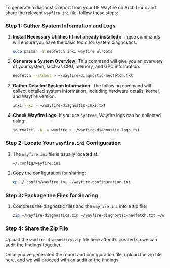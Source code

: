 To generate a diagnostic report from your DE Wayfire on Arch Linux and share the relevant `wayfire.ini` file, follow these steps:

### Step 1: Gather System Information and Logs
1. **Install Necessary Utilities (if not already installed):**
   These commands will ensure you have the basic tools for system diagnostics.
   ```bash
   sudo pacman -S neofetch inxi wayfire wlroots
   ```

2. **Generate a System Overview:**
   This command will give you an overview of your system, such as CPU, memory, and GPU information.
   ```bash
   neofetch --stdout > ~/wayfire-diagnostic-neofetch.txt
   ```

3. **Gather Detailed System Information:**
   The following command will collect detailed system information, including hardware details, kernel, and Wayfire version.
   ```bash
   inxi -Fxz > ~/wayfire-diagnostic-inxi.txt
   ```

4. **Check Wayfire Logs:**
   If you use `systemd`, Wayfire logs can be collected using:
   ```bash
   journalctl -b -u wayfire > ~/wayfire-diagnostic-logs.txt
   ```

### Step 2: Locate Your `wayfire.ini` Configuration
1. The `wayfire.ini` file is usually located at:
   ```bash
   ~/.config/wayfire.ini
   ```

2. Copy the configuration for sharing:
   ```bash
   cp ~/.config/wayfire.ini ~/wayfire-configuration.ini
   ```

### Step 3: Package the Files for Sharing
1. Compress the diagnostic files and the `wayfire.ini` into a zip file:
   ```bash
   zip ~/wayfire-diagnostics.zip ~/wayfire-diagnostic-neofetch.txt ~/wayfire-diagnostic-inxi.txt ~/wayfire-diagnostic-logs.txt ~/wayfire-configuration.ini
   ```

### Step 4: Share the Zip File
Upload the `wayfire-diagnostics.zip` file here after it’s created so we can audit the findings together.

Once you've generated the report and configuration file, upload the zip file here, and we will proceed with an audit of the findings.
